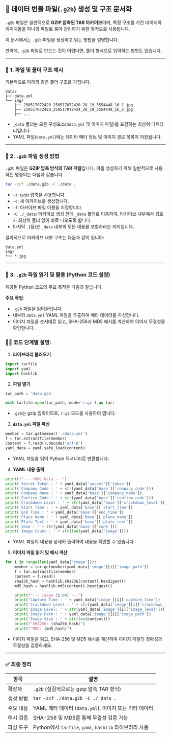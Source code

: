 ## 📄 데이터 번들 파일(`.g2b`) 생성 및 구조 문서화

`.g2b` 파일은 일반적으로 **GZIP 압축된 TAR 아카이브**이며, 특정 구조를 가진 데이터와 이미지들을 하나의 파일로 묶어 관리하기 위한 목적으로 사용됩니다.

이 문서에서는 `.g2b` 파일을 생성하고 읽는 방법을 설명합니다.

만약에, `.g2b` 파일로 만드는 것이 어렵다면, 폴더 형식으로 입력하는 방법도 있습니다.

---

### 📌 1. 파일 및 폴더 구조 예시

기본적으로 아래와 같은 폴더 구조를 가집니다.

```
data/
├── data.yml
└── img/
    ├── 250517072420_250517072420_28_19_3554448_16_1.jpg
    ├── 250517072420_250517072434_28_19_3554448_16_2.jpg
    ├── ...
```

* `_data` 폴더는 모든 구성요소(`data.yml` 및 이미지 파일)를 포함하는 최상위 디렉터리입니다.
* YAML 파일(`data.yml`)에는 데이터 메타 정보 및 이미지 경로 목록이 저장됩니다.

---

### 📌 2. `.g2b` 파일 생성 방법

`.g2b` 파일은 **GZIP 압축 방식의 TAR 파일**입니다. 이를 생성하기 위해 일반적으로 사용하는 명령어는 다음과 같습니다.

```bash
tar -zcf ./data.g2b -C ./data .
```

* `-z`: gzip 압축을 사용합니다.
* `-c`: 새 아카이브를 생성합니다.
* `-f`: 아카이브 파일 이름을 지정합니다.
* `-C ./_data`: 아카이브 생성 전에 `_data` 폴더로 이동하여, 아카이브 내부에서 경로가 최상위 폴더 없이 바로 나오도록 합니다.
* 마지막 `.`(점)은 `_data` 내부의 모든 내용을 포함하라는 의미입니다.

결과적으로 아카이브 내부 구조는 다음과 같이 됩니다:

```
data.yml
img/
└── *.jpg
```

---

### 📌 3. `.g2b` 파일 읽기 및 활용 (Python 코드 설명)

제공된 Python 코드의 주요 목적은 다음과 같습니다.

**주요 작업**:

* `.g2b` 파일을 읽어들입니다.
* 내부의 `data.yml` YAML 파일을 추출하여 메타 데이터를 파싱합니다.
* 이미지 파일을 순서대로 읽고, SHA-256과 MD5 해시를 계산하여 이미지 무결성을 확인합니다.

### 🧑‍💻 코드 단계별 설명:

1. **라이브러리 불러오기**

```python
import tarfile
import yaml
import hashlib
```

2. **파일 열기**

```python
tar_path = 'data.g2b'

with tarfile.open(tar_path, mode='r:gz') as tar:
```

* `.g2b`는 gzip 압축이므로, `r:gz` 모드를 사용하여 엽니다.

3. **`data.yml` 파일 파싱**

```python
member = tar.getmember('./data.yml')
f = tar.extractfile(member)
content = f.read().decode('utf-8')
yaml_data = yaml.safe_load(content)
```

* YAML 파일을 읽어 Python 딕셔너리로 변환합니다.

4. **YAML 내용 출력**

```python
print(f"--- YAML Data ---")
print('Secret Token : ' + yaml_data['secret']['token'])
print('Company Code : ' + str(yaml_data['base']['company_code']))
print('Company Name : ' + yaml_data['base']['company_name'])
print('Confirm Code : ' + str(yaml_data['base']['confirm_code']))
print('Crackdown Level : ' + str(yaml_data['base']['crackdown_level']))
print('Start Time : ' + yaml_data['base']['start_time'])
print('End Time : ' + yaml_data['base']['end_time'])
print('Place Name : ' + yaml_data['base']['place_name'])
print('Plate Text : ' + yaml_data['base']['plate_text'])
print('Zone : ' + str(yaml_data['base']['zone']))
print('Image Count : ' + str(len(yaml_data['image'])))
```

* YAML 파일의 내용을 상세히 출력하여 내용을 확인할 수 있습니다.

5. **이미지 파일 읽기 및 해시 계산**

```python
for i in range(len(yaml_data['image'])):
    member = tar.getmember(yaml_data['image'][i]['image_path'])
    f = tar.extractfile(member)
    content = f.read()
    sha256_hash = hashlib.sha256(content).hexdigest()
    md5_hash = hashlib.md5(content).hexdigest()

    print(f"--- image {i:04} ---")
    print('Capture Time : ' + yaml_data['image'][i]['capture_time'])
    print('Crackdown Level : ' + str(yaml_data['image'][i]['crackdown_level']))
    print('Image Level: ' + str(yaml_data['image'][i]['image_level']))
    print('Image Path : ' + yaml_data['image'][i]['image_path'])
    print('Image Size : ' + str(len(content)))
    print(f"SHA256: {sha256_hash}")
    print(f"MD5: {md5_hash}")
```

* 이미지 파일을 읽고, SHA-256 및 MD5 해시를 계산하여 이미지 파일의 정확성과 무결성을 검증하세요.

---

### ✅ 최종 정리

| 항목    | 설명                                             |
| ----- | ---------------------------------------------- |
| 확장자   | `.g2b` (실질적으로는 gzip 압축 TAR 형식)                 |
| 생성 방법 | `tar -zcf ./data.g2b -C ./_data .`             |
| 주요 내용 | YAML 메타 데이터 (`data.yml`), 이미지 또는 기타 데이터        |
| 해시 검증 | SHA-256 및 MD5를 통해 무결성 검증 가능                    |
| 파싱 도구 | Python에서 `tarfile`, `yaml`, `hashlib` 라이브러리 사용 |
